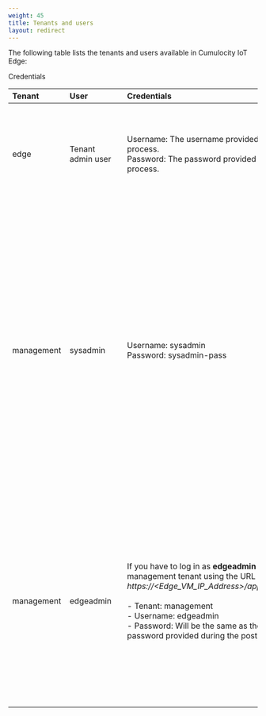 ```yaml
---
weight: 45
title: Tenants and users
layout: redirect
---
```


The following table lists the tenants and users available in Cumulocity IoT Edge:

<div style="width:100px">Credentials</div>

|<div style="width:100px">Tenant</div>|<div style="width:100px">User</div>|<div style="width:150px">Credentials</div>|Description
|:---|:---|:---|:---
|edge|Tenant admin user|Username: The username provided during the post-installation process.<br>Password: The password provided during the post-installation process.<br>|The **edge** tenant is the default tenant. The tenant admin user is created during the post-installation process.<br><br>
|management|sysadmin|Username: sysadmin<br>Password: sysadmin-pass|The management tenant is used to configure branding, user management and other platform settings. For more information about the management tenant, see [Enterprise Tenant > Managing tenants](/users-guide/enterprise-edition/) in the User guide.<br><br>The sysadmin user account in the management tenant is used for branding and unlocking the tenant admin user.
|management|edgeadmin|If you have to log in as **edgeadmin** user, log in to the management tenant using the URL *https://&#60;Edge&#95;VM&#95;IP&#95;Address>/apps/administration/index.html*.<br><br> - Tenant: management<br>- Username: edgeadmin<br>- Password: Will be the same as the Edge tenant admin password provided during the post-installation process|The edgeadmin user account in the management tenant is used for configuring password policies, email server and template configurations.<br><br>**Info:** You cannot access the Cockpit and Device Management application as **edgeadmin** user.

